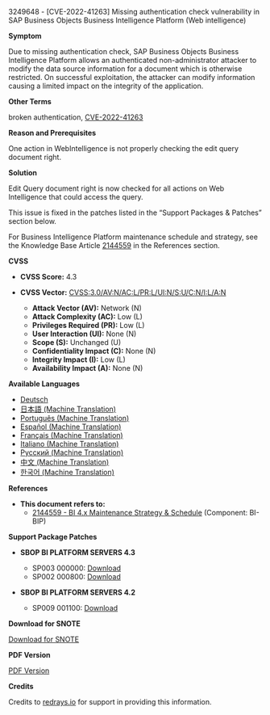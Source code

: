 3249648 - [CVE-2022-41263] Missing authentication check vulnerability in SAP Business Objects Business Intelligence Platform (Web intelligence)

**Symptom**

Due to missing authentication check, SAP Business Objects Business Intelligence Platform allows an authenticated non-administrator attacker to modify the data source information for a document which is otherwise restricted. On successful exploitation, the attacker can modify information causing a limited impact on the integrity of the application.

**Other Terms**

broken authentication, [CVE-2022-41263](https://cve.mitre.org/cgi-bin/cvename.cgi?name=CVE-2022-41263)

**Reason and Prerequisites**

One action in WebIntelligence is not properly checking the edit query document right.

**Solution**

Edit Query document right is now checked for all actions on Web Intelligence that could access the query.

This issue is fixed in the patches listed in the “Support Packages & Patches” section below.

For Business Intelligence Platform maintenance schedule and strategy, see the Knowledge Base Article [2144559](https://me.sap.com/notes/2144559) in the References section.

**CVSS**

- **CVSS Score:** 4.3
- **CVSS Vector:** [CVSS:3.0/AV:N/AC:L/PR:L/UI:N/S:U/C:N/I:L/A:N](https://nvd.nist.gov/vuln-metrics/cvss/v3-calculator?vector=CVSS:3.0/AV:N/AC:L/PR:L/UI:N/S:U/C:N/I:L/A:N)

  - **Attack Vector (AV):** Network (N)
  - **Attack Complexity (AC):** Low (L)
  - **Privileges Required (PR):** Low (L)
  - **User Interaction (UI):** None (N)
  - **Scope (S):** Unchanged (U)
  - **Confidentiality Impact (C):** None (N)
  - **Integrity Impact (I):** Low (L)
  - **Availability Impact (A):** None (N)

**Available Languages**

- [Deutsch](https://me.sap.com/notes/0003249648/D)
- [日本語 (Machine Translation)](https://me.sap.com/notes/0003249648/J)
- [Português (Machine Translation)](https://me.sap.com/notes/0003249648/P)
- [Español (Machine Translation)](https://me.sap.com/notes/0003249648/S)
- [Français (Machine Translation)](https://me.sap.com/notes/0003249648/F)
- [Italiano (Machine Translation)](https://me.sap.com/notes/0003249648/I)
- [Русский (Machine Translation)](https://me.sap.com/notes/0003249648/R)
- [中文 (Machine Translation)](https://me.sap.com/notes/0003249648/1)
- [한국어 (Machine Translation)](https://me.sap.com/notes/0003249648/3)

**References**

- **This document refers to:**
  - [2144559 - BI 4.x Maintenance Strategy & Schedule](https://me.sap.com/notes/2144559) (Component: BI-BIP)

**Support Package Patches**

- **SBOP BI PLATFORM SERVERS 4.3**
  - SP003 000000: [Download](https://me.sap.com/softwarecenter/template/products/_APP=00200682500000001943&_EVENT=DISPHIER&HEADER=Y&FUNCTIONBAR=N&EVENT=TREE&NE=NAVIGATE&ENR=73555000100200006622&V=MAINT)
  - SP002 000800: [Download](https://me.sap.com/softwarecenter/template/products/_APP=00200682500000001943&_EVENT=DISPHIER&HEADER=Y&FUNCTIONBAR=N&EVENT=TREE&NE=NAVIGATE&ENR=73555000100200006622&V=MAINT)

- **SBOP BI PLATFORM SERVERS 4.2**
  - SP009 001100: [Download](https://me.sap.com/softwarecenter/template/products/_APP=00200682500000001943&_EVENT=DISPHIER&HEADER=Y&FUNCTIONBAR=N&EVENT=TREE&NE=NAVIGATE&ENR=73555000100200001041&V=MAINT)

**Download for SNOTE**

[Download for SNOTE](https://notesdownloads.sap.com/note/0040000001686252022)

**PDF Version**

[PDF Version](https://userapps.support.sap.com/sap/support/sfm/notes/print/0003249648?language=en-US&token=6D8BC5270404E1BF62FAB249C01DE689)

**Credits**

Credits to [redrays.io](https://redrays.io) for support in providing this information.